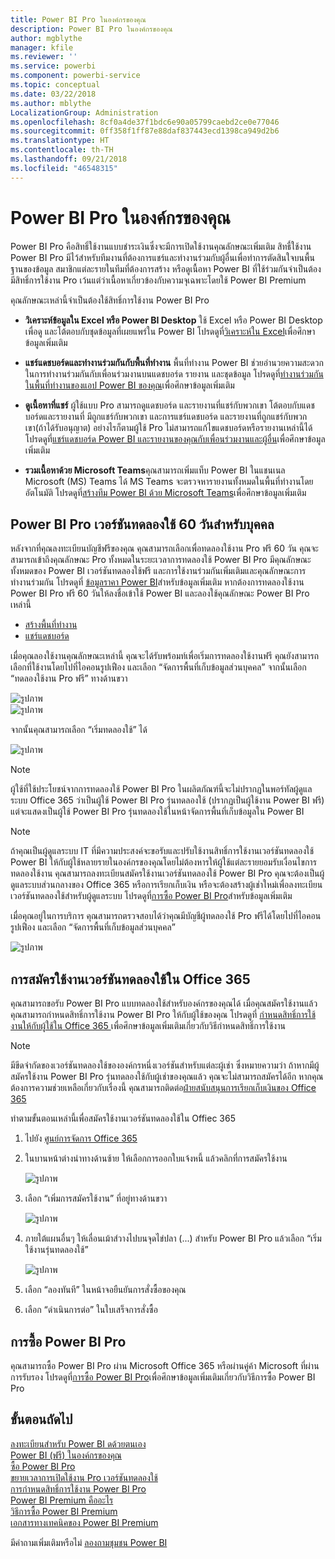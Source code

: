 ```yaml
---
title: Power BI Pro ในองค์กรของคุณ
description: Power BI Pro ในองค์กรของคุณ
author: mgblythe
manager: kfile
ms.reviewer: ''
ms.service: powerbi
ms.component: powerbi-service
ms.topic: conceptual
ms.date: 03/22/2018
ms.author: mblythe
LocalizationGroup: Administration
ms.openlocfilehash: 8cf0a4de37f1bdc6e90a05799caebd2ce0e77046
ms.sourcegitcommit: 0ff358f1ff87e88daf837443ecd1398ca949d2b6
ms.translationtype: HT
ms.contentlocale: th-TH
ms.lasthandoff: 09/21/2018
ms.locfileid: "46548315"
---
```

# <a name="power-bi-pro-in-your-organization"></a>Power BI Pro ในองค์กรของคุณ

Power BI Pro คือสิทธิ์ใช้งานแบบชำระเงินซึ่งจะมีการเปิดใช้งานคุณลักษณะเพิ่มเติม สิทธื์ใช้งาน Power BI Pro มีไว้สำหรับทีมงานที่ต้องการแชร์และทำงานร่วมกับผู้อื่นเพื่อทำการตัดสินใจบนพื้นฐานของข้อมูล  สมาชิกแต่ละรายในทีมที่ต้องการสร้าง หรือดูเนื้อหา Power BI ที่ใช้ร่วมกันจำเป็นต้องมีสิทธิ์การใช้งาน Pro เว้นแต่ว่าเนื้อหาเกี่ยวข้องกับความจุเฉพาะโดยใช้ Power BI Premium

คุณลักษณะเหล่านี้จำเป็นต้องใช้สิทธิ์การใช้งาน Power BI Pro

* **วิเคราะห์ข้อมูลใน Excel หรือ Power BI Desktop** ใช้ Excel หรือ Power BI Desktop เพื่อดู และโต้ตอบกับชุดข้อมูลที่เผยแพร่ใน Power BI โปรดดูที่[วิเคราะห์ใน Excel](service-analyze-in-excel.md)เพื่อศึกษาข้อมูลเพิ่มเติม

* **แชร์แดชบอร์ดและทำงานร่วมกันกับพื้นที่ทำงาน** พื้นที่ทำงาน Power BI ช่วยอำนวยความสะดวกในการทำงานร่วมกันกับเพื่อนร่วมงานบนแดชบอร์ด รายงาน และชุดข้อมูล โปรดดูที่[ทำงานร่วมกันในพื้นที่ทำงานของแอป Power BI ของคุณ](service-collaborate-power-bi-workspace.md)เพื่อศึกษาข้อมูลเพิ่มเติม

* **ดูเนื้อหาที่แชร์** ผู้ใช้แบบ Pro สามารถดูแดชบอร์ด และรายงานที่แชร์กับพวกเขา โต้ตอบกับแดชบอร์ดและรายงานที่ มีถูกแชร์กับพวกเขา และการแชร์แดชบอร์ด และรายงานที่ถูกแชร์กับพวกเขา(ถ้าได้รับอนุญาต) อย่างไรก็ตามผู้ใช้ Pro ไม่สามารถแก้ไขแดชบอร์ดหรือรายงานเหล่านี้ได้ โปรดดูที่[แชร์แดชบอร์ด Power BI และรายงานของคุณกับเพื่อนร่วมงานและผู้อื่น](service-share-dashboards.md)เพื่อศึกษาข้อมูลเพิ่มเติม

* **รวมเนื้อหาด้วย Microsoft Teams**คุณสามารถเพิ่มแท็บ Power BI ในแชนเนล Microsoft (MS) Teams ได้ MS Teams จะตรวจหารายงานทั้งหมดในพื้นที่ทำงานโดยอัตโนมัติ โปรดดูที่[สร้างทีม Power BI ด้วย Microsoft Teams](https://powerbi.microsoft.com/en-us/blog/power-bi-teams-up-with-microsoft-teams/)เพื่อศึกษาข้อมูลเพิ่มเติม 

## <a name="power-bi-pro-60-day-trial-for-individuals"></a>Power BI Pro เวอร์ชันทดลองใช้ 60 วันสำหรับบุคคล

หลังจากที่คุณลงทะเบียนบัญชีฟรีของคุณ คุณสามารถเลือกเพื่อทดลองใช้งาน Pro ฟรี 60 วัน คุณจะสามารถเข้าถึงคุณลักษณะ Pro ทั้งหมดในระยะเวลาการทดลองใช้ Power BI Pro มีคุณลักษณะทั้งหมดของ Power BI เวอร์ชันทดลองใช้ฟรี และการใช้งานร่วมกันเพิ่มเติมและคุณลักษณะการทำงานร่วมกัน โปรดดูที่ [ข้อมูลราคา Power BI](https://powerbi.microsoft.com/en-us/pricing/)สำหรับข้อมูลเพิ่มเติม หากต้องการทดลองใช้งาน Power BI Pro ฟรี 60 วันให้ลงชื่อเข้าใช้ Power BI และลองใช้คุณลักษณะ Power BI Pro เหล่านี้

* [สร้างพื้นที่ทำงาน](consumer/end-user-create-apps.md)
* [แชร์แดชบอร์ด](service-share-dashboards.md)

เมื่อคุณลองใช้งานคุณลักษณะเหล่านี้ คุณจะได้รับพร้อมท์เพื่อเริ่มการทดลองใช้งานฟรี คุณยังสามารถเลือกที่ใช้งานโดยไปที่ไอคอนรูปเฟือง และเลือก “จัดการพื้นที่เก็บข้อมูลส่วนบุคคล” จากนั้นเลือก “ทดลองใช้งาน Pro ฟรี” ทางด้านขวา

   ![รูปภาพ](media/service-power-bi-pro-in-your-organization/service-power-bi-pro-in-your-organization-01.png)
   </br>
   ![รูปภาพ](media/service-power-bi-pro-in-your-organization/service-power-bi-pro-in-your-organization-02.png)

จากนั้นคุณสามารถเลือก “เริ่มทดลองใช้” ได้

   ![รูปภาพ](media/service-power-bi-pro-in-your-organization/service-power-bi-pro-in-your-organization-03.png)

> [!NOTE]
> ผู้ใช้ที่ใช้ประโยชน์จากการทดลองใช้ Power BI Pro ในผลิตภัณฑ์นี้จะไม่ปรากฏในพอร์ทัลผู้ดูแลระบบ Office 365 ว่าเป็นผู้ใช้ Power BI Pro รุ่นทดลองใช้ (ปรากฏเป็นผู้ใช้งาน Power BI ฟรี) แต่จะแสดงเป็นผู้ใช้ Power BI Pro รุ่นทดลองใช้ในหน้าจัดการพื้นที่เก็บข้อมูลใน Power BI
>

> [!NOTE]
> ถ้าคุณเป็นผู้ดูแลระบบ IT ที่มีความประสงค์จะขอรับและปรับใช้งานสิทธิ์การใช้งานเวอร์ชันทดลองใช้ Power BI ให้กับผู้ใช้หลายรายในองค์กรของคุณโดยไม่ต้องหารให้ผู้ใช้แต่ละรายยอมรับเงื่อนไขการทดลองใช้งาน คุณสามารถลงทะเบียนสมัครใช้งานเวอร์ชันทดลองใช้ Power BI Pro คุณจะต้องเป็นผู้ดูแลระบบส่วนกลางของ Office 365 หรือการเรียกเก็บเงิน หรือจะต้องสร้างผู้เช่าใหม่เพื่อลงทะเบียนเวอร์ชันทดลองใช้สำหรับผู้ดูแลระบบ โปรดดูที่[การซื้อ Power BI Pro](service-admin-purchasing-power-bi-pro.md)สำหรับข้อมูลเพิ่มเติม
>

เมื่อคุณอยู่ในการบริการ คุณสามารถตรวจสอบได้ว่าคุณมีบัญชีผู้ทดลองใช้ Pro ฟรีได้โดยไปที่ไอคอนรูปเฟือง และเลือก “จัดการพื้นที่เก็บข้อมูลส่วนบุคคล”

   ![รูปภาพ](media/service-power-bi-pro-in-your-organization/service-power-bi-pro-in-your-organization-04.png)

## <a name="subscription-trial-in-office-365"></a>การสมัครใช้งานเวอร์ชันทดลองใช้ใน Office 365

คุณสามารถขอรับ Power BI Pro แบบทดลองใช้สำหรับองค์กรของคุณได้ เมื่อคุณสมัครใช้งานแล้ว คุณสามารถกำหนดสิทธิ์การใช้งาน Power BI Pro ให้กับผู้ใช้ของคุณ โปรดดูที่ [กำหนดสิทธิ์การใช้งานให้กับผู้ใช้ใน Office 365 ](https://support.office.com/en-us/article/assign-licenses-to-users-in-office-365-for-business-997596b5-4173-4627-b915-36abac6786dc?ui=en-US&rs=en-US&ad=US)เพื่อศึกษาข้อมูลเพิ่มเติมเกี่ยวกับวิธีกำหนดสิทธิ์การใช้งาน

> [!NOTE]
> มีขีดจำกัดของเวอร์ชันทดลองใช้ขององค์กรหนึ่งเวอร์ชันสำหรับแต่ละผู้เช่า ซึ่งหมายความว่า ถ้าหากมีผู้สมัครใช้งาน Power BI Pro รุ่นทดลองใช้กับผู้เช่าของคุณแล้ว คุณจะไม่สามารถสมัครได้อีก หากคุณต้องการความช่วยเหลือเกี่ยวกับเรื่องนี้ คุณสามารถติดต่อ[ฝ่ายสนับสนุนการเรียกเก็บเงินของ Office 365](https://support.office.microsoft.com/en-us/article/contact-support-for-business-products-admin-help-32a17ca7-6fa0-4870-8a8d-e25ba4ccfd4b?CorrelationId=552bbf37-214f-4202-80cb-b94240dcd671&ui=en-US&rs=en-US&ad=US)
>

ทำตามขั้นตอนเหล่านี้เพื่อสมัครใช้งานเวอร์ชันทดลองใช้ใน Offiec 365

1. ไปยัง [ศูนย์การจัดการ Office 365](https://portal.office.com/adminportal/home#/homepage)
2. ในบานหน้าต่างนำทางด้านซ้าย ให้เลือกการออกใบแจ้งหนี้ แล้วคลิกที่การสมัครใช้งาน

   ![รูปภาพ](media/service-power-bi-pro-in-your-organization/service-power-bi-pro-in-your-organization-05.png)

3. เลือก “เพิ่มการสมัครใช้งาน” ที่อยู่ทางด้านขวา

   ![รูปภาพ](media/service-power-bi-pro-in-your-organization/service-power-bi-pro-in-your-organization-06.png)

4. ภายใต้แผนอื่นๆ ให้เลื่อนเม้าส์วางไปบนจุดไข่ปลา (...) สำหรับ Power BI Pro แล้วเลือก “เริ่มใช้งานรุ่นทดลองใช้”

   ![รูปภาพ](media/service-power-bi-pro-in-your-organization/service-power-bi-pro-in-your-organization-07.png) 

5. เลือก “ลองทันที” ในหน้าจอยืนยันการสั่งซื้อของคุณ
6. เลือก “ดำเนินการต่อ” ในใบเสร็จการสั่งซื้อ

## <a name="purchasing-power-bi-pro"></a>การซื้อ Power BI Pro

คุณสามารถซื้อ Power BI Pro ผ่าน Microsoft Office 365 หรือผ่านคู่ค้า Microsoft ที่ผ่านการรับรอง โปรดดูที่[การซื้อ Power BI Pro](service-admin-purchasing-power-bi-pro.md)เพื่อศึกษาข้อมูลเพิ่มเติมเกี่ยวกับวิธีการซื้อ Power BI Pro

## <a name="next-steps"></a>ขั้นตอนถัดไป
[ลงทะเบียนสำหรับ Power BI ดด้วยตนเอง](service-admin-signing-up-for-power-bi-with-a-new-office-365-trial.md)
<br/>
[Power BI (ฟรี) ในองค์กรของคุณ](service-admin-service-free-in-your-organization.md)
<br/>
[ซื้อ Power BI Pro](service-admin-purchasing-power-bi-pro.md)
<br/>
[ขยายเวลาการเปิดใช้งาน Pro เวอร์ชันทดลองใช้](service-extended-pro-trial.md)
<br/>
[การกำหนดสิทธิ์การใช้งาน Power BI Pro](service-admin-assigning-power-bi-pro-licenses.md)
<br/>
[Power BI Premium คืออะไร](service-admin-premium-manage.md)
<br/>
[วิธีการซื้อ Power BI Premium](service-admin-premium-purchase.md)
<br/>
[เอกสารทางเทคนิคของ Power BI Premium](https://aka.ms/pbipremiumwhitepaper)

มีคำถามเพิ่มเติมหรือไม่ [ลองถามชุมชน Power BI](https://community.powerbi.com/)